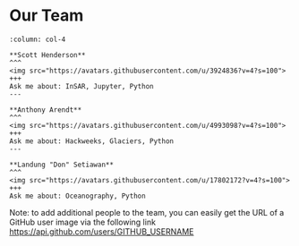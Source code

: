 # Our Team

````{panels}
:column: col-4

**Scott Henderson**
^^^
<img src="https://avatars.githubusercontent.com/u/3924836?v=4?s=100">
+++
Ask me about: InSAR, Jupyter, Python
---

**Anthony Arendt**
^^^
<img src="https://avatars.githubusercontent.com/u/4993098?v=4?s=100">
+++
Ask me about: Hackweeks, Glaciers, Python
---

**Landung "Don" Setiawan**
^^^
<img src="https://avatars.githubusercontent.com/u/17802172?v=4?s=100">
+++
Ask me about: Oceanography, Python

````

Note: to add additional people to the team, you can easily get the URL of a GitHub user image via the following link https://api.github.com/users/GITHUB_USERNAME
